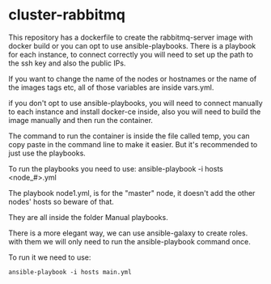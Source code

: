# cluster-rabbitmq

This repository has a dockerfile to create the rabbitmq-server image with docker build or you can opt to use ansible-playbooks. There is a playbook for each instance, to connect correctly you will need to set up the path to the ssh key and also the public IPs.

If you want to change the name of the nodes or hostnames or the name of the images tags etc, all of those variables are inside vars.yml.

if you don't opt to use ansible-playbooks, you will need to connect manually to each instance and install docker-ce inside, also you will need to build the image manually and then run the container.

The command to run the container is inside the file called temp, you can copy paste in the command line to make it easier. But it's recommended to just use the playbooks.

To run the playbooks you need to use:
    ansible-playbook -i hosts <node_#>.yml

The playbook node1.yml, is for the "master" node, it doesn't add the other nodes' hosts so beware of that.

They are all inside the folder Manual playbooks.

There is a more elegant way, we can use ansible-galaxy to create roles. with them we will only need to run the ansible-playbook command once.

To run it we need to use:
    
    ansible-playbook -i hosts main.yml
